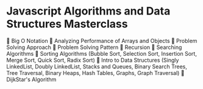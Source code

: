 # Javascript Algorithms and Data Structures Masterclass

🚀 Big O Notation
🚀 Analyzing Performance of Arrays and Objects
🚀 Problem Solving Approach
🚀 Problem Solving Pattern
🚀 Recursion
🚀 Searching Algorithms
🚀 Sorting Algorithms (Bubble Sort, Selection Sort, Insertion Sort, Merge Sort, Quick Sort, Radix Sort)
🚀 Intro to Data Structures (Singly LinkedList, Doubly LinkedList, Stacks and Queues, Binary Search Trees, Tree Traversal, Binary Heaps,
Hash Tables, Graphs, Graph Traversal)
🚀 DijkStar's Algorithm
 